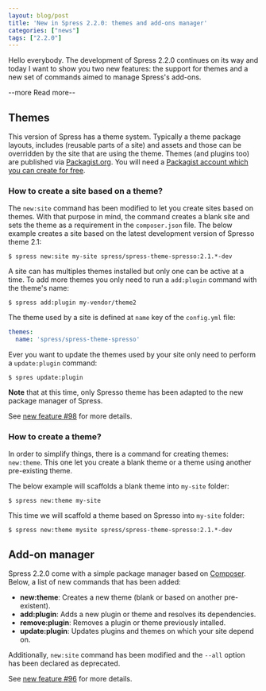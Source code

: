 ```yaml
---
layout: blog/post
title: 'New in Spress 2.2.0: themes and add-ons manager'
categories: ["news"]
tags: ["2.2.0"]
---
```

Hello everybody. The development of Spress 2.2.0 continues on its way and today
I want to show you two new features: the support for themes and a new set of
commands aimed to manage Spress's add-ons.

--more Read more--

## Themes

This version of Spress has a theme system. Typically a theme package layouts,
includes (reusable parts of a site) and assets and those can be overridden by
the site that are using the theme. Themes (and plugins too) are published via [Packagist.org](https://packagist.org/). You will need a
[Packagist account which you can create for free](https://packagist.org/register/).

### How to create a site based on a theme?

The `new:site` command has been modified to let you create sites based on themes.
With that purpose in mind, the command creates a blank site and sets the theme
as a requirement in the `composer.json` file. The below example creates a site
based on the latest development version of Spresso theme 2.1:

```
$ spress new:site my-site spress/spress-theme-spresso:2.1.*-dev
```
A site can has multiples themes installed but only one can be active at
a time. To add more themes you only need to run a `add:plugin` command with the
theme's name:

```
$ spress add:plugin my-vendor/theme2
```

The theme used by a site is defined at `name` key of the `config.yml`
file:

```yaml
themes:
  name: 'spress/spress-theme-spresso'
```

Ever you want to update the themes used by your site only need to perform a
`update:plugin` command:

```
$ spres update:plugin
```

**Note** that at this time, only Spresso theme has been adapted to the new
package manager of Spress.

See [new feature #98](https://github.com/spress/Spress/issues/98) for more details.

### How to create a theme?

In order to simplify things, there is a command for creating themes: `new:theme`.
This one let you create a blank theme or a theme using another pre-existing theme.

The below example will scaffolds a blank theme into `my-site` folder:
```
$ spress new:theme my-site
```

This time we will scaffold a theme based on Spresso into `my-site` folder:
```
$ spress new:theme mysite spress/spress-theme-spresso:2.1.*-dev
```

## Add-on manager

Spress 2.2.0 come with a simple package manager based on
[Composer](https://getcomposer.org/). Below, a list of new commands that
has been added:

* **new:theme**: Creates a new theme (blank or based on another pre-existent).
* **add:plugin**: Adds a new plugin or theme and resolves its dependencies.
* **remove:plugin**: Removes a plugin or theme previously intalled.
* **update:plugin**: Updates plugins and themes on which your site depend on.

Additionally, `new:site` command has been modified and the `--all` option has been
declared as deprecated.

See [new feature #96](https://github.com/spress/Spress/issues/96) for more details.
